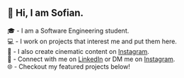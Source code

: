 ## 👋 Hi, I am Sofian.

🎓 - I am a Software Engineering student. <br/>
💻 - I work on projects that interest me and put them here. <br/>
🎥 - I also create cinematic content on [Instagram](https://www.instagram.com/alehyer/). <br/>
👥 - Connect with me on [LinkedIn](https://www.linkedin.com/in/syedsofianali/) or DM me on [Instagram](https://www.instagram.com/alehyer/). <br/>
🌐 - Checkout my featured projects below!
